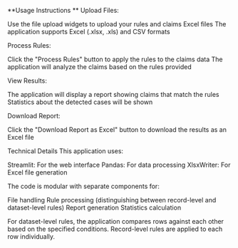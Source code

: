 **Usage Instructions
**
Upload Files:

Use the file upload widgets to upload your rules and claims Excel files
The application supports Excel (.xlsx, .xls) and CSV formats


Process Rules:

Click the "Process Rules" button to apply the rules to the claims data
The application will analyze the claims based on the rules provided


View Results:

The application will display a report showing claims that match the rules
Statistics about the detected cases will be shown


Download Report:

Click the "Download Report as Excel" button to download the results as an Excel file



Technical Details
This application uses:

Streamlit: For the web interface
Pandas: For data processing
XlsxWriter: For Excel file generation

The code is modular with separate components for:

File handling
Rule processing (distinguishing between record-level and dataset-level rules)
Report generation
Statistics calculation

For dataset-level rules, the application compares rows against each other based on the specified conditions. Record-level rules are applied to each row individually.
